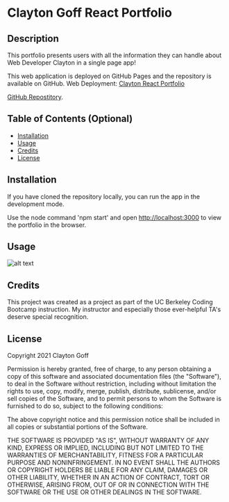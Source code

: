 # Clayton Goff React Portfolio

## Description 

This portfolio presents users with all the information they can handle about Web Developer Clayton in a single page app!


This web application is deployed on GitHub Pages and the repository is available on GitHub.
Web Deployment: [Clayton React Portfolio](https://clayto30.github.io/react-portfolio/)

[GitHub Repostitory](https://github.com/Clayto30/react-portfolio).

## Table of Contents (Optional)

* [Installation](#installation)
* [Usage](#usage)
* [Credits](#credits)
* [License](#license)


## Installation

If you have cloned the repository locally, you can run the app in the development mode.

Use the node command 'npm start' and open [http://localhost:3000](http://localhost:3000) to view the portfolio in the browser.

## Usage 



![alt text](public/images/screenshot.jpg)

## Credits

This project was created as a project as part of the UC Berkeley Coding Bootcamp instruction. My instructor and especially those ever-helpful TA's deserve special recognition.

## License

Copyright 2021 Clayton Goff

Permission is hereby granted, free of charge, to any person obtaining a copy of this software and associated documentation files (the "Software"), to deal in the Software without restriction, including without limitation the rights to use, copy, modify, merge, publish, distribute, sublicense, and/or sell copies of the Software, and to permit persons to whom the Software is furnished to do so, subject to the following conditions:

The above copyright notice and this permission notice shall be included in all copies or substantial portions of the Software.

THE SOFTWARE IS PROVIDED "AS IS", WITHOUT WARRANTY OF ANY KIND, EXPRESS OR IMPLIED, INCLUDING BUT NOT LIMITED TO THE WARRANTIES OF MERCHANTABILITY, FITNESS FOR A PARTICULAR PURPOSE AND NONINFRINGEMENT. IN NO EVENT SHALL THE AUTHORS OR COPYRIGHT HOLDERS BE LIABLE FOR ANY CLAIM, DAMAGES OR OTHER LIABILITY, WHETHER IN AN ACTION OF CONTRACT, TORT OR OTHERWISE, ARISING FROM, OUT OF OR IN CONNECTION WITH THE SOFTWARE OR THE USE OR OTHER DEALINGS IN THE SOFTWARE.